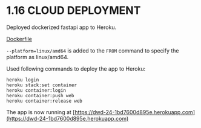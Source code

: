# 1.16 CLOUD DEPLOYMENT

Deployed dockerized fastapi app to Heroku.

[Dockerfile](./Dockerfile)

`--platform=linux/amd64` is added to the `FROM` command to specify the platform as linux/amd64.

Used following commands to deploy the app to Heroku:

```
heroku login
heroku stack:set container
heroku container:login
heroku container:push web
heroku container:release web
```

The app is now running at [https://dwd-24-1bd7600d895e.herokuapp.com](https://dwd-24-1bd7600d895e.herokuapp.com)
